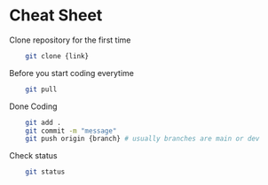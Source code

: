 # Cheat Sheet
Clone repository for the first time
```bash
    git clone {link}
```
Before you start coding everytime
```bash
    git pull
```
Done Coding
```bash
    git add .
    git commit -m "message"
    git push origin {branch} # usually branches are main or dev
```
Check status
```bash
    git status
```
